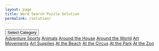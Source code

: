 ```yaml
---
layout: page
title: Word Search Puzzle Solution
permalink: /solution/
---
```


<div class="dropdown">
  <button class="btn btn-secondary dropdown-toggle" type="button" id="dropdownMenuButton" data-toggle="dropdown" aria-haspopup="true" aria-expanded="false">
    Select Category
  </button>
  <div class="dropdown-menu" aria-labelledby="dropdownMenuButton">
    <a class="dropdown-item" href="#">Adventure Sports</a>
    <a class="dropdown-item" href="#">Animals</a>
    <a class="dropdown-item" href="#">Around the House</a>
    <a class="dropdown-item" href="#">Around the World</a>
    <a class="dropdown-item" href="#">Art Movements</a>
    <a class="dropdown-item" href="#">Art Supplies</a>
    <a class="dropdown-item" href="#">At the Beach</a>
    <a class="dropdown-item" href="#">At the Circus</a>
    <a class="dropdown-item" href="#">At the Park</a>
    <a class="dropdown-item" href="#">At the Zoo</a>
  </div>
</div>
